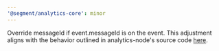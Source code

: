 ```yaml
---
'@segment/analytics-core': minor
---
```


Override messageId if event.messageId is on the event. This adjustment aligns with the behavior outlined in analytics-node's source code [here](https://github.com/segmentio/analytics-node/blob/master/index.js#L195-L201).
